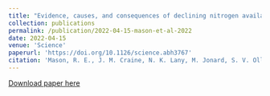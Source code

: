 ```yaml
---
title: "Evidence, causes, and consequences of declining nitrogen availability in terrestrial ecosystems"
collection: publications
permalink: /publication/2022-04-15-mason-et-al-2022
date: 2022-04-15
venue: 'Science'
paperurl: 'https://doi.org/10.1126/science.abh3767'
citation: 'Mason, R. E., J. M. Craine, N. K. Lany, M. Jonard, S. V. Ollinger, P. M. Groffman, R. W. Fulweiler, J. Angerer, Q. D. Read, P. B. Reich, P. H. Templer, and A. J. Elmore.	2022. Evidence, causes, and consequences of declining nitrogen availability in terrestrial ecosystems. Science, 376, eabh3767. DOI: 10.1126/science.abh3767.'
---
```

[Download paper here](https://doi.org/10.1126/science.abh3767)
